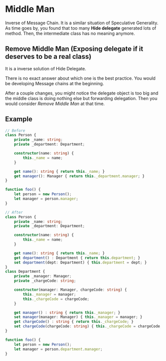 # Middle Man

Inverse of Message Chain. It is a similar situation of Speculative Generality. As time goes by, you found that too many **Hide delegate** generated lots of method. Then, the intermediate class has no meaning anymore.

## Remove Middle Man (Exposing delegate if it deserves to be a real class)

It is a inverse solution of Hide Delegate.

There is no exact answer about which one is the best practice. You would be developing Message chains at the beginning.

After a couple changes, you might notice the delegate object is too big and the middle class is doing nothing else but forwarding delegation. Then you would consider *Remove Middle Man* at that time.

## Example

```ts
// Before
class Person {
    private _name: string;
    private _department: Department;

    constructor(name: string) {
        this._name = name;
    }

    get name(): string { return this._name; }
    get manager(): Manager { return this._department.manager; }
}

function foo() {
    let person = new Person();
    let manager = person.manager;
}

// After
class Person {
    private _name: string;
    private _department: Department;

    constructor(name: string) {
        this._name = name;
    }

    get name(): string { return this._name; }
    get department() : Department { return this.department; }
    set department(dept: Department) { this.department = dept; }
}
class Department {
    private _manager: Manager;
    private _chargeCode: string;

    constructor(manager: Manager, chargeCode: string) {
        this._manager = manager;
        this._chargeCode = chargeCode;
    }

    get manager() : string { return this._manager; }
    set manager(manager: Manager) { this._manager = manager; }
    get chargeCode() : string { return this._chargeCode; }
    set chargeCode(chargeCode: string) { this._chargeCode = chargeCode; }
}

function foo() {
    let person = new Person();
    let manager = person.department.manager;
}
```